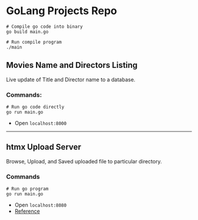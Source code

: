 # GoLang Projects Repo
```
# Compile go code into binary
go build main.go

# Run compile program
./main

```

## Movies Name and Directors Listing
Live update of Title and Director name to a database.
### Commands:
```
# Run go code directly
go run main.go

```
- Open `localhost:8000`

---

## htmx Upload Server
Browse, Upload, and Saved uploaded file to particular directory.
### Commands
```
# Run go program
go run main.go
```
- Open `localhost:8080`
- [Reference](https://dev.to/coderonfleek/file-uploads-with-htmx-and-golang-57ad)
